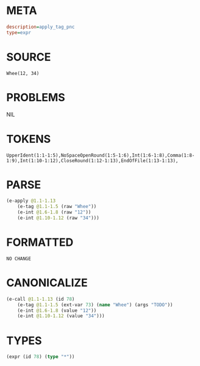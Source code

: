 # META
~~~ini
description=apply_tag_pnc
type=expr
~~~
# SOURCE
~~~roc
Whee(12, 34)
~~~
# PROBLEMS
NIL
# TOKENS
~~~zig
UpperIdent(1:1-1:5),NoSpaceOpenRound(1:5-1:6),Int(1:6-1:8),Comma(1:8-1:9),Int(1:10-1:12),CloseRound(1:12-1:13),EndOfFile(1:13-1:13),
~~~
# PARSE
~~~clojure
(e-apply @1.1-1.13
	(e-tag @1.1-1.5 (raw "Whee"))
	(e-int @1.6-1.8 (raw "12"))
	(e-int @1.10-1.12 (raw "34")))
~~~
# FORMATTED
~~~roc
NO CHANGE
~~~
# CANONICALIZE
~~~clojure
(e-call @1.1-1.13 (id 78)
	(e-tag @1.1-1.5 (ext-var 73) (name "Whee") (args "TODO"))
	(e-int @1.6-1.8 (value "12"))
	(e-int @1.10-1.12 (value "34")))
~~~
# TYPES
~~~clojure
(expr (id 78) (type "*"))
~~~
